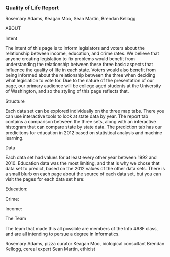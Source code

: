 <h3>Quality of Life Report</h3>

Rosemary Adams, Keagan Moo,
Sean Martin, Brendan Kellogg

ABOUT

Intent

The intent of this page is to inform legislators and voters about the relationship between income, education, and crime rates. We believe that anyone creating legislation to fix problems would benefit from understanding the relationship between these three basic aspects that influence the quality of life in each state. Voters would also benefit from being informed about the relationship between the three when deciding what legislation to vote for. Due to the nature of the presentation of our page, our primary audience will be college aged students at the University of Washington, and so the styling of this page reflects that.

Structure

Each data set can be explored individually on the three map tabs. There you can use interactive tools to look at state data by year. The report tab contains a comparison between the three sets, along with an interactive histogram that can compare state by state data.  The prediction tab has our predicitons for education in 2012 based on statistical analysis and machine learning. 

Data

Each data set had values for at least every other year between 1992 and 2010. Education data was the most limiting, and that is why we chose that data set to predict, based on the 2012 values of the other data sets. There is a small blurb on each page about the source of each data set, but you can visit the pages for each data set here:

Education:

Crime:

Income:

The Team

The team that made this all possible are members of the Info 498F class, and are all intending to persue a degree in Informatics.

Rosemary Adams, pizza curator
Keagan Moo, biological consultant
Brendan Kellogg, cereal expert
Sean Martin, ethicist



